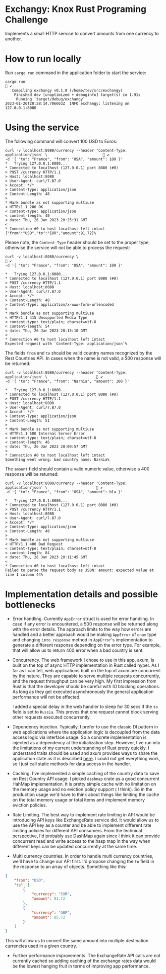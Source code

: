 # Exchangy: Knox Rust Programing Challenge

Implements a small HTTP service to convert amounts from one currency to another.

# How to run locally 

Run `cargo run` command in the application folder to start the service: 

```shell
cargo run                                                                                         ✔ 
   Compiling exchangy v0.1.0 (/home/tev/src/exchangy)
    Finished dev [unoptimized + debuginfo] target(s) in 1.91s
     Running `target/debug/exchangy`
2023-01-26T20:28:14.706603Z  INFO exchangy: listening on 127.0.0.1:8080
```
# Using the service

The following command will convert 100 USD to Euros:  
```shell
curl -v localhost:8080/currency --header 'Content-Type: application/json' \                          ✔ 
-d '{ "to": "France", "from": "USA", "amount": 100 }'
*   Trying 127.0.0.1:8080...
* Connected to localhost (127.0.0.1) port 8080 (#0)
> POST /currency HTTP/1.1
> Host: localhost:8080
> User-Agent: curl/7.87.0
> Accept: */*
> Content-Type: application/json
> Content-Length: 48
> 
* Mark bundle as not supporting multiuse
< HTTP/1.1 200 OK
< content-type: application/json
< content-length: 40
< date: Thu, 26 Jan 2023 20:25:31 GMT
< 
* Connection #0 to host localhost left intact
{"from":"USD","to":"EUR","amount":91.72}%    
```
Please note, the `Content-Type` header should be set to the proper type, otherwise the service will not be able to process the request:
```shell
curl -v localhost:8080/currency \                                                                 ✔ 
-d '{ "to": "France", "from": "USA", "amount": 100 }'

*   Trying 127.0.0.1:8080...
* Connected to localhost (127.0.0.1) port 8080 (#0)
> POST /currency HTTP/1.1
> Host: localhost:8080
> User-Agent: curl/7.87.0
> Accept: */*
> Content-Length: 48
> Content-Type: application/x-www-form-urlencoded
> 
* Mark bundle as not supporting multiuse
< HTTP/1.1 415 Unsupported Media Type
< content-type: text/plain; charset=utf-8
< content-length: 54
< date: Thu, 26 Jan 2023 20:15:10 GMT
< 
* Connection #0 to host localhost left intact
Expected request with `Content-Type: application/json`%  
```

The fields `from` and `to` should be valid country names recognized by the Rest Countries API. In cases when the name is not valid, a 500 response will be returned:
```shell
curl -v localhost:8080/currency --header 'Content-Type: application/json' \                       ✔ 
-d '{ "to": "France", "from": "Narnia", "amount": 100 }'

*   Trying 127.0.0.1:8080...
* Connected to localhost (127.0.0.1) port 8080 (#0)
> POST /currency HTTP/1.1
> Host: localhost:8080
> User-Agent: curl/7.87.0
> Accept: */*
> Content-Type: application/json
> Content-Length: 51
> 
* Mark bundle as not supporting multiuse
< HTTP/1.1 500 Internal Server Error
< content-type: text/plain; charset=utf-8
< content-length: 46
< date: Thu, 26 Jan 2023 20:09:57 GMT
< 
* Connection #0 to host localhost left intact
Something went wrong: bad country name: Narnia%        
```

The `amount` field should contain a valid numeric value, otherwise a 400 response will be returned:
```shell
curl -v localhost:8080/currency --header 'Content-Type: application/json' \                       ✔ 
-d '{ "to": "France", "from": "USA", "amount": bla }'   

*   Trying 127.0.0.1:8080...
* Connected to localhost (127.0.0.1) port 8080 (#0)
> POST /currency HTTP/1.1
> Host: localhost:8080
> User-Agent: curl/7.87.0
> Accept: */*
> Content-Type: application/json
> Content-Length: 48
> 
* Mark bundle as not supporting multiuse
< HTTP/1.1 400 Bad Request
< content-type: text/plain; charset=utf-8
< content-length: 84
< date: Thu, 26 Jan 2023 20:11:45 GMT
< 
* Connection #0 to host localhost left intact
Failed to parse the request body as JSON: amount: expected value at line 1 column 44%           
```

# Implementation details and possible bottlenecks

- Error handling. Currently `AppError` struct is used for error handling. In case if any error is encountered, a 500 response will be returned along with the error details. The approach limits to the way how errors are handled and a better approach would be making `AppError` of `enum` type and changing `into_response` method in `AppError`'s implementation to generate a different response depending on the error type. For example, that will allow us to return 400 error when a bad country is sent. 
- Concurrency. The web framework I chose to use in this app, axum, is built on the top of async HTTP implementation in Rust called hyper. As I far as I can tell, web applications built on the top of axum are concurrent by the nature.  They are capable to serve multiple requests concurrently, and the request throughput can be very high. My first impression from Rust is that the developer should be careful with IO blocking operations. As long as they get executed asynchronously the general application performance will not be affected.

  I added a special delay in the web handler to sleep for 30 secs if the `to` field is set to `Russia`.  This proves that one request cannot block serving other requests executed concurrently. 
- Dependency injection. Typically, I prefer to use the classic DI pattern in web applications where the application logic is decoupled from the data access logic via interface usage. So a concrete implementation is injected as a dependency at the initialization step. However, I've run into the limitations of my current understanding of Rust pretty quickly. I understand traits should be used and axum provides ways to share the application state as it is described [here](https://docs.rs/axum/latest/axum/#sharing-state-with-handlers).  I could not get everything work, so I just call static methods for data access in the handler.        
- Caching. I've implemented a simple caching of the country data to save on Rest Country API usage. I picked `dashmap` crate as a good concurrent HahMap implementation. It is pretty simple cache with no limitation on the memory usage and no eviction policy support ( I think). So in the production usage we'd have to think about things like limiting the cache on the total memory usage or total items and implement memory eviction policies.
- Rate Limiting. The best way to implement rate limiting in API would be introducing API keys like ExchangeRate service did. It would allow us to use the API key as a counter and be able to implement different rate limiting policies for different API consumers. From the technical perspective, I'd probably use DashMap again since I  think it can provide concurrent read and write access to the hasp map in the way when different keys can be updated concurrently at the same time.       
- Multi currency countries. In order to handle multi currency countries, we'll have to change our API first. I'd propose changing the `to` field in the response to an array of objects. Something like this:
```json
{
    "from": "USD",
    "to": [
        {
            "currency": "EUR",
            "amount": 91.72
        },
        {
            "currency": "GBP",
            "amount": 85.72
        }
    ]
}
```
This will allow us to convert the same amount into multiple destination currencies used in a given country.

- Further performance improvements. The ExchangeRate API calls are not currently cached so adding caching of the exchange rates data would be the lowest hanging fruit in terms of improving app performance.    